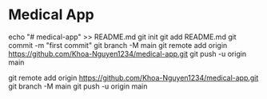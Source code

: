 # Medical App

echo "# medical-app" >> README.md
git init
git add README.md
git commit -m "first commit"
git branch -M main
git remote add origin https://github.com/Khoa-Nguyen1234/medical-app.git
git push -u origin main

git remote add origin https://github.com/Khoa-Nguyen1234/medical-app.git
git branch -M main
git push -u origin main